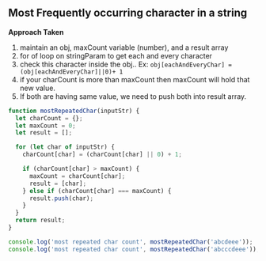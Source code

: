 ## Most Frequently occurring character in a string

**Approach Taken**

1. maintain an obj, maxCount variable (number), and a result array
2. for of loop on stringParam to get each and every character
3. check this character inside the obj.. Ex: `obj[eachAndEveryChar] = (obj[eachAndEveryChar]||0)+ 1`
4. if your charCount is more than maxCount then maxCount will hold that new value.
5. If both are having same value, we need to push both into result array.

```js
function mostRepeatedChar(inputStr) {
  let charCount = {};
  let maxCount = 0;
  let result = [];

  for (let char of inputStr) {
    charCount[char] = (charCount[char] || 0) + 1;

    if (charCount[char] > maxCount) {
      maxCount = charCount[char];
      result = [char];
    } else if (charCount[char] === maxCount) {
      result.push(char);
    }
  }
  return result;
}

console.log('most repeated char count', mostRepeatedChar('abcdeee'));
console.log('most repeated char count', mostRepeatedChar('abcccdeee'));
```
